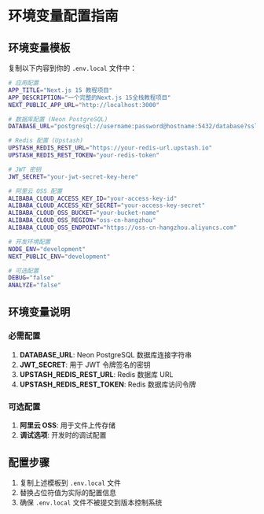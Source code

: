 # 环境变量配置指南

## 环境变量模板

复制以下内容到你的 `.env.local` 文件中：

```bash
# 应用配置
APP_TITLE="Next.js 15 教程项目"
APP_DESCRIPTION="一个完整的Next.js 15全栈教程项目"
NEXT_PUBLIC_APP_URL="http://localhost:3000"

# 数据库配置 (Neon PostgreSQL)
DATABASE_URL="postgresql://username:password@hostname:5432/database?sslmode=require"

# Redis 配置 (Upstash)
UPSTASH_REDIS_REST_URL="https://your-redis-url.upstash.io"
UPSTASH_REDIS_REST_TOKEN="your-redis-token"

# JWT 密钥
JWT_SECRET="your-jwt-secret-key-here"

# 阿里云 OSS 配置
ALIBABA_CLOUD_ACCESS_KEY_ID="your-access-key-id"
ALIBABA_CLOUD_ACCESS_KEY_SECRET="your-access-key-secret"
ALIBABA_CLOUD_OSS_BUCKET="your-bucket-name"
ALIBABA_CLOUD_OSS_REGION="oss-cn-hangzhou"
ALIBABA_CLOUD_OSS_ENDPOINT="https://oss-cn-hangzhou.aliyuncs.com"

# 开发环境配置
NODE_ENV="development"
NEXT_PUBLIC_ENV="development"

# 可选配置
DEBUG="false"
ANALYZE="false"
```

## 环境变量说明

### 必需配置

1. **DATABASE_URL**: Neon PostgreSQL 数据库连接字符串
2. **JWT_SECRET**: 用于 JWT 令牌签名的密钥
3. **UPSTASH_REDIS_REST_URL**: Redis 数据库 URL
4. **UPSTASH_REDIS_REST_TOKEN**: Redis 数据库访问令牌

### 可选配置

1. **阿里云 OSS**: 用于文件上传存储
2. **调试选项**: 开发时的调试配置

## 配置步骤

1. 复制上述模板到 `.env.local` 文件
2. 替换占位符值为实际的配置信息
3. 确保 `.env.local` 文件不被提交到版本控制系统

